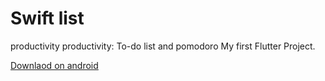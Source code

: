 # Swift list
productivity productivity: To-do list and pomodoro
My first Flutter Project.

[Downlaod on android](https://drive.google.com/file/d/10RrFsCKx7-dbqbiI2G73ffoEj7duiFIL/view?usp=drive_link)
